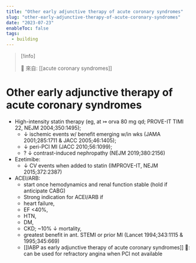 ```yaml
---
title: "Other early adjunctive therapy of acute coronary syndromes"
slug: "other-early-adjunctive-therapy-of-acute-coronary-syndromes"
date: "2023-07-23"
enableToc: false
tags:
  - building
---
```


> [!info]
>
> 🌱 來自: [[acute coronary syndromes]]

# Other early adjunctive therapy of acute coronary syndromes

- High-intensity statin therapy (eg, at ↣ orva 80 mg qd; PROVE-IT TIMI 22, NEJM 2004;350:1495);
  - ↓ ischemic events w/ benefit emerging w/in wks (JAMA 2001;285:1711 & JACC 2005;46:1405);
  - ↓ peri-PCI MI (JACC 2010;56:1099);
  - ? ↓ contrast-induced nephropathy (NEJM 2019;380:2156)
- Ezetimibe:
  - ↓ CV events when added to statin (IMPROVE-IT, NEJM 2015;372:2387)
- ACEI/ARB:
  - start once hemodynamics and renal function stable (hold if anticipate CABG)
  - Strong indication for ACEI/ARB if
  - heart failure,
  - EF <40%,
  - HTN,
  - DM,
  - CKD; ~10% ↓ mortality,
  - greatest benefit in ant. STEMI or prior MI (Lancet 1994;343:1115 & 1995;345:669)
  - [[IABP as early adjunctive therapy of acute coronary syndromes]] 󰒖: can be used for refractory angina when PCI not available
